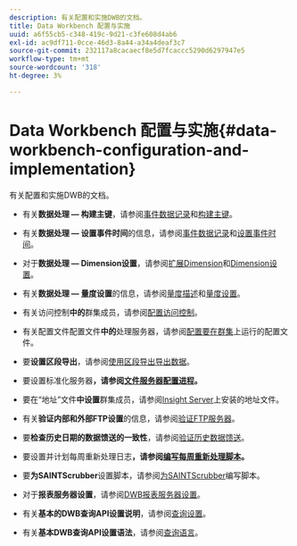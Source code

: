 ```yaml
---
description: 有关配置和实施DWB的文档。
title: Data Workbench 配置与实施
uuid: a6f55cb5-c348-419c-9d21-c3fe608d4ab6
exl-id: ac9df711-0cce-46d3-8a44-a34a4deaf3c7
source-git-commit: 232117a8cacaecf8e5d7fcaccc5290d6297947e5
workflow-type: tm+mt
source-wordcount: '318'
ht-degree: 3%

---
```


# Data Workbench 配置与实施{#data-workbench-configuration-and-implementation}

有关配置和实施DWB的文档。

* 有关&#x200B;**数据处理 — 构建主键**，请参阅[事件数据记录](https://experienceleague.adobe.com/docs/data-workbench/using/dataset/c-ev-data-rec-fields.html)和[构建主键](../../../home/dwb-implement-overview/dwb-implement-configure/dwb-implement-primary-key.md#concept-04e756573bf14d8e953a983e209290bd)。

* 有关&#x200B;**数据处理 — 设置事件时间**&#x200B;的信息，请参阅[事件数据记录](https://experienceleague.adobe.com/docs/data-workbench/using/dataset/c-ev-data-rec-fields.html)和[设置事件时间](../../../home/dwb-implement-overview/dwb-implement-configure/dwb-implement-event-time.md#concept-7f84404b57e54d879411621660d20708)。

* 对于&#x200B;**数据处理 — Dimension设置**，请参阅[扩展Dimension](https://experienceleague.adobe.com/docs/data-workbench/using/dataset/extended-dimensions/c-abt-ex-dim.html)和[Dimension设置](../../../home/dwb-implement-overview/dwb-implement-configure/dwb-implement-dim-setup.md#concept-cf6e1e55038042c3ac3ae5921316538f)。

* 有关&#x200B;**数据处理 — 量度设置**&#x200B;的信息，请参阅[量度描述](https://experienceleague.adobe.com/docs/analytics/components/variables/metrics/metricslist.html)和[量度设置](../../../home/dwb-implement-overview/dwb-implement-configure/dwb-implement-metric-setup.md#concept-f568a931db5b4b62b7b1e7827c7f7bf6)。

* 有关访问控制&#x200B;**中的**&#x200B;群集成员，请参阅[配置访问控制](https://experienceleague.adobe.com/docs/data-workbench/using/server-admin-install/admin-dwb-server/access-control/c-config-acs-ctrl.html)。

* 有关配置文件配置文件&#x200B;**中的**&#x200B;处理服务器，请参阅[配置要在群集](https://experienceleague.adobe.com/docs/data-workbench/using/server-admin-install/install-servers/insight-server-clusters/install-insight-server-cluster/c-config-prof-run-clstr.html)上运行的配置文件。

* 要&#x200B;**设置区段导出**，请参阅[使用区段导出导出数据](https://experienceleague.adobe.com/docs/data-workbench/using/client/export-data/c-exp-data-seg-exp.html)。

* 要设置标准化服务器&#x200B;**，请参阅[文件服务器配置进程](https://experienceleague.adobe.com/docs/data-workbench/using/dataset/log-proc-config-file/c-ins-svr-file-svr-unit.html)。**

* 要在“地址”文件&#x200B;**中设置**&#x200B;群集成员，请参阅[Insight Server](https://experienceleague.adobe.com/docs/data-workbench/using/server-admin-install/install-servers/insight-server-dpu/server-network-location/c-addr-file-inst.html)上安装的地址文件。

* 有关&#x200B;**验证内部和外部FTP设置**&#x200B;的信息，请参阅[验证FTP服务器](../../../home/dwb-implement-overview/dwb-implement-configure/dwb-implement-validation-ftp.md#concept-8b677e0581c1490ebfbefdbedaf28d54)。

* 要&#x200B;**检查历史日期的数据馈送的一致性**，请参阅[验证历史数据馈送](../../../home/dwb-implement-overview/dwb-implement-configure/dwb-implement-datafeeds-historical.md#concept-03639f41b5944a018095b467e6a08b4b)。

* 要设置并计划每周重新处理日志&#x200B;**，请参阅[编写每周重新处理脚本](../../../home/dwb-implement-overview/dwb-implement-configure/dwb-implement-reprocess-scripting.md#concept-60529e12d6d94386a02c1c6fdedf0295)。**

* 要&#x200B;**为SAINTScrubber**&#x200B;设置脚本，请参阅[为SAINTScrubber](../../../home/dwb-implement-overview/dwb-implement-configure/dwb-implement-saint-scripting.md#concept-8631931cd7f14d64a97c426f3bc7a076)编写脚本。

* 对于&#x200B;**报表服务器设置**，请参阅[DWB报表服务器设置](https://experienceleague.adobe.com/docs/data-workbench/using/client/qry-lang-syntx/c-qry-lang-syntx.html)。

* 有关&#x200B;**基本的DWB查询API设置说明**，请参阅[查询设置](../../../home/dwb-implement-overview/dwb-implement-configure/dwb-implement-query-api.md#concept-94a135c593fe47dcb2f1e06abab6c78b)。

* 有关&#x200B;**基本DWB查询API设置语法**，请参阅[查询语言](https://experienceleague.adobe.com/docs/data-workbench/using/client/qry-lang-syntx/c-qry-lang-syntx.html)。
